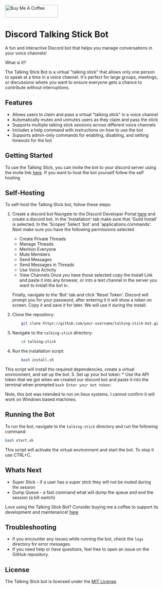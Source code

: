 <a href="https://www.buymeacoffee.com/clipt" target="_blank"><img src="https://cdn.buymeacoffee.com/buttons/default-orange.png" alt="Buy Me A Coffee" height="41" width="174"></a>


**Discord Talking Stick Bot**
=============================================

A fun and interactive Discord bot that helps you manage conversations in your voice channels!

What is it?

The Talking Stick Bot is a virtual "talking stick" that allows only one person to speak at a time in a voice channel. It's perfect for large groups, meetings, or discussions where you want to ensure everyone gets a chance to contribute without interruptions.

**Features**
------------

*   Allows users to claim and pass a virtual "talking stick" in a voice channel
*   Automatically mutes and unmutes users as they claim and pass the stick
*   Supports multiple talking stick sessions across different voice channels
*   Includes a help command with instructions on how to use the bot
*   Supports admin-only commands for enabling, disabling, and setting timeouts for the bot

**Getting Started**
---------------
To use the Talking Stick, you can invite the bot to your discord server using the invite link [here](https://discord.com/oauth2/authorize?client_id=1253826844436856944). If you want to host the bot yourself follow the self hosting 


**Self-Hosting**
----------------

To self-host the Talking Stick bot, follow these steps:

1.  Create a discord bot
    Navigate to the Discord Developer Portal [here]() and create a discord bot. In the 'Installation' tab make sure that 'Guild Install' is selected. In the 'Scopes' Select 'bot' and 'applications.commands'. Next make sure you have the following permissions selected
    * Create Private Threads
    * Manage Threads
    * Mention Everyone
    * Mute Members
    * Send Messages
    * Send Messages in Threads
    * Use Voice Activity
    * View Channels
    Once you have those selected copy the Install Link and paste it into any browser, or into a text channel in the server you want to install the bot in.

    Finally, navigate to the 'Bot' tab and click 'Reset Token'. Discord will prompt you for your password, after entering it it will show a token on screen. Copy it and save it for later. We will use it during the install.

2.  Clone the repository:
    ```bash
        git clone https://github.com/your-username/talking-stick-bot.git
    ```
3.  Navigate to the `talking-stick` directory:
    ```bash
        cd talking-stick
    ```
4.  Run the installation script:
    ```bash
        bash install.sh
    ```
This script will install the required dependencies, create a virtual environment, and set up the bot.
5.  Set up your bot token:
    * Use the API token that we got when we created our discord bot and paste it into the terminal when prompted
    ```bash
        Enter your bot token: 
    ```

Note, this bot was intended to run on linux systems. I cannot confirm it will work on Windows based machines.


**Running the Bot**
-------------------

To run the bot, navigate to the `talking-stick` directory and run the following command:
```bash
bash start.sh
```
This script will activate the virtual environment and start the bot. To stop it use CTRL+C.


**Whats Next**
-------------------

* Super Stick - if a user has a super stick they will not be muted during the session
* Dump Queue - a fast command what will dump the queue and end the session (a kill switch)

Love using the Talking Stick Bot? Consider buying me a coffee to support its development and maintenance! [here](https://buymeacoffee.com/clipt)

**Troubleshooting**
-------------------

*   If you encounter any issues while running the bot, check the `logs` directory for error messages.
*   If you need help or have questions, feel free to open an issue on the GitHub repository.


**License**
------------

The Talking Stick bot is licensed under the [MIT License](https://opensource.org/licenses/MIT).
